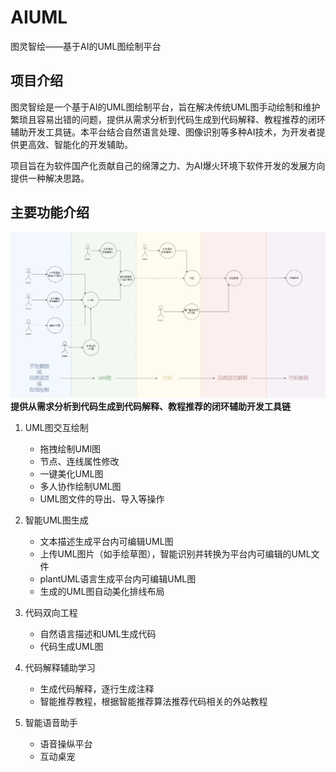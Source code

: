 # AIUML
图灵智绘——基于AI的UML图绘制平台
## 项目介绍
图灵智绘是一个基于AI的UML图绘制平台，旨在解决传统UML图手动绘制和维护繁琐且容易出错的问题，提供从需求分析到代码生成到代码解释、教程推荐的闭环辅助开发工具链。本平台结合自然语言处理、图像识别等多种AI技术，为开发者提供更高效、智能化的开发辅助。

项目旨在为软件国产化贡献自己的绵薄之力、为AI爆火环境下软件开发的发展方向提供一种解决思路。

## 主要功能介绍
![alt text](2d73687cf4c30cec93618f02fefaaab7.png)
**提供从需求分析到代码生成到代码解释、教程推荐的闭环辅助开发工具链**
1. UML图交互绘制

   - 拖拽绘制UMl图
   - 节点、连线属性修改
   - 一键美化UML图
   - 多人协作绘制UML图
   - UML图文件的导出、导入等操作

2. 智能UML图生成

   - 文本描述生成平台内可编辑UML图
   - 上传UML图片（如手绘草图），智能识别并转换为平台内可编辑的UML文件
   - plantUML语言生成平台内可编辑UML图
   - 生成的UML图自动美化排线布局

3. 代码双向工程

   - 自然语言描述和UML生成代码
   - 代码生成UML图

4. 代码解释辅助学习

   - 生成代码解释，逐行生成注释
   - 智能推荐教程，根据智能推荐算法推荐代码相关的外站教程

5. 智能语音助手

   - 语音操纵平台
   - 互动桌宠
